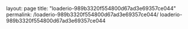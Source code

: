 layout: page
title: "loaderio-989b3320f554800d67ad3e69357ce044"
permalink: /loaderio-989b3320f554800d67ad3e69357ce044/
loaderio-989b3320f554800d67ad3e69357ce044

